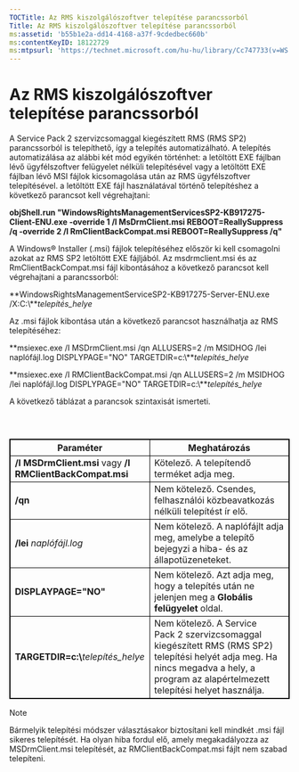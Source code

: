```yaml
---
TOCTitle: Az RMS kiszolgálószoftver telepítése parancssorból
Title: Az RMS kiszolgálószoftver telepítése parancssorból
ms:assetid: 'b55b1e2a-dd14-4168-a37f-9cdedbec660b'
ms:contentKeyID: 18122729
ms:mtpsurl: 'https://technet.microsoft.com/hu-hu/library/Cc747733(v=WS.10)'
---
```


Az RMS kiszolgálószoftver telepítése parancssorból
==================================================

A Service Pack 2 szervizcsomaggal kiegészített RMS (RMS SP2) parancssorból is telepíthető, így a telepítés automatizálható. A telepítés automatizálása az alábbi két mód egyikén történhet: a letöltött EXE fájlban lévő ügyfélszoftver felügyelet nélküli telepítésével vagy a letöltött EXE fájlban lévő MSI fájlok kicsomagolása után az RMS ügyfélszoftver telepítésével. a letöltött EXE fájl használatával történő telepítéshez a következő parancsot kell végrehajtani:

**objShell.run "WindowsRightsManagementServicesSP2-KB917275-Client-ENU.exe -override 1 /I MsDrmClient.msi REBOOT=ReallySuppress /q -override 2 /I RmClientBackCompat.msi REBOOT=ReallySuppress /q"**

A Windows® Installer (.msi) fájlok telepítéséhez először ki kell csomagolni azokat az RMS SP2 letöltött EXE fájljából. Az msdrmclient.msi és az RmClientBackCompat.msi fájl kibontásához a következő parancsot kell végrehajtani a parancssorból:

**WindowsRightsManagementServiceSP2-KB917275-Server-ENU.exe /X:C:\\***telepítés\_helye*

Az .msi fájlok kibontása után a következő parancsot használhatja az RMS telepítéséhez:

**msiexec.exe /I MSDrmClient.msi /qn ALLUSERS=2 /m MSIDHOG /lei naplófájl.log DISPLYPAGE="NO" TARGETDIR=c:\\***telepítés\_helye*

**msiexec.exe /I RMClientBackCompat.msi /qn ALLUSERS=2 /m MSIDHOG /lei naplófájl.log DISPLYPAGE="NO" TARGETDIR=c:\\***telepítés\_helye*

A következő táblázat a parancsok szintaxisát ismerteti.

###  

 
<p> </p>
<table style="border:1px solid black;">
<colgroup>
<col width="50%" />
<col width="50%" />
</colgroup>
<thead>
<tr class="header">
<th style="border:1px solid black;" >Paraméter</th>
<th style="border:1px solid black;" >Meghatározás</th>
</tr>
</thead>
<tbody>
<tr class="odd">
<td style="border:1px solid black;"><strong>/I MSDrmClient.msi</strong> vagy <strong>/I RMClientBackCompat.msi</strong></td>
<td style="border:1px solid black;">Kötelező. A telepítendő terméket adja meg.</td>
</tr>
<tr class="even">
<td style="border:1px solid black;"><strong>/qn</strong></td>
<td style="border:1px solid black;">Nem kötelező. Csendes, felhasználói közbeavatkozás nélküli telepítést ír elő.</td>
</tr>
<tr class="odd">
<td style="border:1px solid black;"><strong>/lei</strong> <em>naplófájl.log</em></td>
<td style="border:1px solid black;">Nem kötelező. A naplófájlt adja meg, amelybe a telepítő bejegyzi a hiba- és az állapotüzeneteket.</td>
</tr>
<tr class="even">
<td style="border:1px solid black;"><strong>DISPLAYPAGE=&quot;NO&quot;</strong></td>
<td style="border:1px solid black;">Nem kötelező. Azt adja meg, hogy a telepítés után ne jelenjen meg a <strong>Globális felügyelet</strong> oldal.</td>
</tr>
<tr class="odd">
<td style="border:1px solid black;"><strong>TARGETDIR=c:\</strong><em>telepítés_helye</em></td>
<td style="border:1px solid black;">Nem kötelező. A Service Pack 2 szervizcsomaggal kiegészített RMS (RMS SP2) telepítési helyét adja meg. Ha nincs megadva a hely, a program az alapértelmezett telepítési helyet használja.</td>
</tr>
</tbody>
</table>
  
> [!NOTE]  
> Bármelyik telepítési módszer választásakor biztosítani kell mindkét .msi fájl sikeres telepítését. Ha olyan hiba fordul elő, amely megakadályozza az MSDrmClient.msi telepítését, az RMClientBackCompat.msi fájlt nem szabad telepíteni. 
